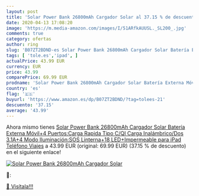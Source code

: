 ```yaml
---
layout: post
title: 'Solar Power Bank 26800mAh Cargador Solar al 37.15 % de descuento'
date: 2020-04-13 17:08:20
image: 'https://m.media-amazon.com/images/I/51ARfkAUUSL._SL200_.jpg'
comments: true
category: ofertas
author: ring
slug: 'B07ZT2BDND-es Solar Power Bank 26800mAh Cargador Solar Batería Externa...'
tags: [ 'tole.es','ipad', ]
actualPrice: 43.99 EUR
currency: EUR
price: 43.99
comparePrice: 69.99 EUR
prodname: 'Solar Power Bank 26800mAh Cargador Solar Batería Externa Móvil+4 Puertos:Carga Rapida Tipo C/QI Carga Inalámbrico/Dos 3.1A+4 Modo Iluminación:SOS Linterna+18 LED+Impermeable para iPad Teléfono Viajes'
country: 'es'
flag: '🇪🇸'
buyurl: 'https://www.amazon.es/dp/B07ZT2BDND/?tag=tolees-21'
descuento: '37.15'
average: '43.99'
---
```


Ahora mismo tienes [Solar Power Bank 26800mAh Cargador Solar Batería Externa Móvil+4 Puertos:Carga Rapida Tipo C/QI Carga Inalámbrico/Dos 3.1A+4 Modo Iluminación:SOS Linterna+18 LED+Impermeable para iPad Teléfono Viajes](https://www.amazon.es/dp/B07ZT2BDND/?tag=tolees-21) a 43.99 EUR (original: 69.99 EUR) (37.15 %  de descuento) en el siguiente enlace!

[![Solar Power Bank 26800mAh Cargador Solar](https://m.media-amazon.com/images/I/51ARfkAUUSL._SL200_.jpg)](https://www.amazon.es/dp/B07ZT2BDND/?tag=tolees-21)

🔎:


[🛒 Visítala!!!](https://www.amazon.es/dp/B07ZT2BDND/?tag=tolees-21)
